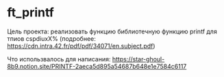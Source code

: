 # ft_printf
Цель проекта: реализовать функцию библиотечную функцию printf для тпиов cspdiuxX% (подробнее: https://cdn.intra.42.fr/pdf/pdf/34071/en.subject.pdf)

Что использвалось для написания: https://star-ghoul-8b9.notion.site/PRINTF-2aeca5d895a54687b648e1e7584c6117
